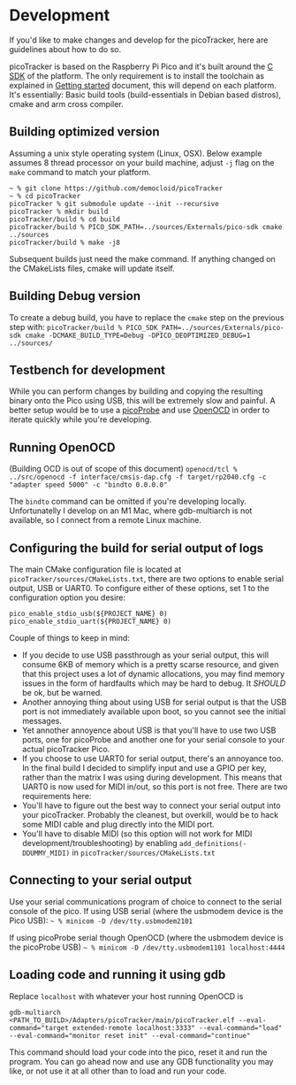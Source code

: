 # Development
If you'd like to make changes and develop for the picoTracker, here are guidelines about how to do so.

picoTracker is based on the Raspberry Pi Pico and it's built around the [C SDK](https://www.raspberrypi.com/documentation/pico-sdk/) of the platform.
The only requirement is to install the toolchain as explained in [Getting started](https://datasheets.raspberrypi.com/pico/getting-started-with-pico.pdf) document, this will depend on each platform. It's essentially: Basic build tools (build-essentials in Debian based distros), cmake and arm cross compiler.

## Building optimized version
Assuming a unix style operating system (Linux, OSX). Below example assumes 8 thread processor on your build machine, adjust ```-j``` flag on the ```make``` command to match your platform.
```
~ % git clone https://github.com/democloid/picoTracker
~ % cd picoTracker
picoTracker % git submodule update --init --recursive
picoTracker % mkdir build
picoTracker/build % cd build
picoTracker/build % PICO_SDK_PATH=../sources/Externals/pico-sdk cmake ../sources
picoTracker/build % make -j8
```

Subsequent builds just need the make command. If anything changed on the CMakeLists files, cmake will update itself.

## Building Debug version
To create a debug build, you have to replace the ```cmake``` step on the previous step with:
```picoTracker/build % PICO_SDK_PATH=../sources/Externals/pico-sdk cmake -DCMAKE_BUILD_TYPE=Debug -DPICO_DEOPTIMIZED_DEBUG=1 ../sources/```

## Testbench for development
While you can perform changes by building and copying the resulting binary onto the Pico using USB, this will be extremely slow and painful. A better setup would be to use a [picoProbe](https://github.com/raspberrypi/picoprobe) and use [OpenOCD](https://openocd.org/) in order to iterate quickly while you're developing.

## Running OpenOCD
(Building OCD is out of scope of this document)
```openocd/tcl % ../src/openocd -f interface/cmsis-dap.cfg -f target/rp2040.cfg -c "adapter speed 5000" -c "bindto 0.0.0.0"```

The ```bindto``` command can be omitted if you're developing locally. Unfortunatelly I develop on an M1 Mac, where gdb-multiarch is not available, so I connect from a remote Linux machine.

## Configuring the build for serial output of logs
The main CMake configuration file is located at ```picoTracker/sources/CMakeLists.txt```, there are two options to enable serial output, USB or UART0. To configure either of these options, set 1 to the configuration option you desire:
```
pico_enable_stdio_usb(${PROJECT_NAME} 0)
pico_enable_stdio_uart(${PROJECT_NAME} 0)
```

Couple of things to keep in mind:
* If you decide to use USB passthrough as your serial output, this will consume 6KB of memory which is a pretty scarse resource, and given that this project uses a lot of dynamic allocations, you may find memory issues in the form of hardfaults which may be hard to debug. It *SHOULD* be ok, but be warned.
* Another annoying thing about using USB for serial output is that the USB port is not immediately available upon boot, so you cannot see the initial messages.
* Yet annother annoyence about USB is that you'll have to use two USB ports, one for picoProbe and another one for your serial console to your actual picoTracker Pico.
* If you choose to use UART0 for serial output, there's an annoyance too. In the final build I decided to simplify input and use a GPIO per key, rather than the matrix I was using during development. This means that UART0 is now used for MIDI in/out, so this port is not free. There are two requirements here:
 * You'll have to figure out the best way to connect your serial output into your picoTracker. Probably the cleanest, but overkill, would be to hack some MIDI cable and plug directly into the MIDI port.
 * You'll have to disable MIDI (so this option will not work for MIDI development/troubleshooting) by enabling ```add_definitions(-DDUMMY_MIDI)``` in ```picoTracker/sources/CMakeLists.txt```
 
## Connecting to your serial output
Use your serial communications program of choice to connect to the serial console of the pico.
If using USB serial (where the usbmodem device is the Pico USB):
```~ % minicom -D /dev/tty.usbmodem2101```

If using picoProbe serial though OpenOCD (where the usbmodem device is the picoProbe USB)
```~ % minicom -D /dev/tty.usbmodem1101 localhost:4444```

## Loading code and running it using gdb
Replace ```localhost``` with whatever your host running OpenOCD is

```gdb-multiarch <PATH_TO_BUILD>/Adapters/picoTracker/main/picoTracker.elf --eval-command="target extended-remote localhost:3333" --eval-command="load" --eval-command="monitor reset init" --eval-command="continue"```

This command should load your code into the pico, reset it and run the program. You can go ahead now and use any GDB functionality you may like, or not use it at all other than to load and run your code.

